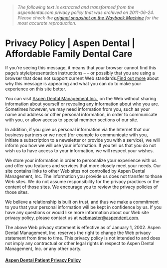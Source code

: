 > *The following text is extracted and transformed from the aspendental.com privacy policy that was archived on 2011-06-24. Please check the [original snapshot on the Wayback Machine](https://web.archive.org/web/20110624061313id_/http%3A//aspendental.com/common.privacy.html) for the most accurate reproduction.*

# Privacy Policy | Aspen Dental | Affordable Family Dental Care

If you’re seeing this message, it means that your browser cannot find this page’s style/presentation instructions – – or possibly that you are using a browser that does not support current Web standards.[Find out more](https://web.archive.org/web/20110624061313id_/http%3A//aspendental.com/common.standards.html "Aspen Dental Browser Standards") about why this message is appearing and what you can do to make your experience on this site better.

[](https://web.archive.org/web/20110624061313id_/http%3A//aspendental.com/locations.offices.php)

You can visit [Aspen Dental Management Inc.](https://web.archive.org/), on the Web without sharing information about yourself or revealing any information about who you are. Sometimes however, we may need information from you, such as your name and address or other personal information, in order to communicate with you, or allow access to special member sections of our site.

In addition, if you give us personal information via the Internet that our business partners or we need (for example to communicate with you, initiate a subscription to a newsletter or provide you with a service), we will inform you how we will use your information. If you tell us that you do not wish us to have access to your information, we will respect your wishes.

We store your information in order to personalize your experience with us and offer you features and services that more closely meet your needs. Our site contains links to other Web sites not controlled by Aspen Dental Management, Inc. The information you provide us does not transfer to those Web sites. We do not assume responsibility for the privacy practices or the content of those sites. We encourage you to review the privacy policies of those sites.

We believe a relationship is built on trust, and thus we make a commitment to you that your personal information will be kept in confidence by us. If you have any questions or would like more information about our Web site privacy policy, please contact us at [webmaster@aspendent.com](mailto:webmaster@aspendent.com).

The above Web privacy statement is effective as of January 1, 2002. Aspen Dental Management, Inc. reserves the right to change the Web privacy statement from time to time. This privacy policy is not intended to and does not imply any contractual or other legal rights in respect to Aspen Dental Management, Inc. or any other party.

#### [Aspen Dental Patient Privacy Policy](https://web.archive.org/web/20110624061313id_/http%3A//aspendental.com/common.privacy.policy.html)
